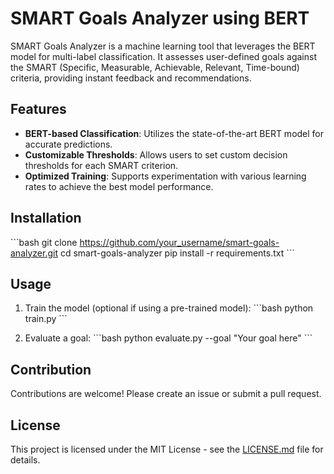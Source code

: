 # SMART Goals Analyzer using BERT

SMART Goals Analyzer is a machine learning tool that leverages the BERT model for multi-label classification. It assesses user-defined goals against the SMART (Specific, Measurable, Achievable, Relevant, Time-bound) criteria, providing instant feedback and recommendations.

## Features

- **BERT-based Classification**: Utilizes the state-of-the-art BERT model for accurate predictions.
- **Customizable Thresholds**: Allows users to set custom decision thresholds for each SMART criterion.
- **Optimized Training**: Supports experimentation with various learning rates to achieve the best model performance.

## Installation

\```bash
git clone https://github.com/your_username/smart-goals-analyzer.git
cd smart-goals-analyzer
pip install -r requirements.txt
\```

## Usage

1. Train the model (optional if using a pre-trained model):
\```bash
python train.py
\```

2. Evaluate a goal:
\```bash
python evaluate.py --goal "Your goal here"
\```

## Contribution

Contributions are welcome! Please create an issue or submit a pull request.

## License

This project is licensed under the MIT License - see the [LICENSE.md](LICENSE.md) file for details.
